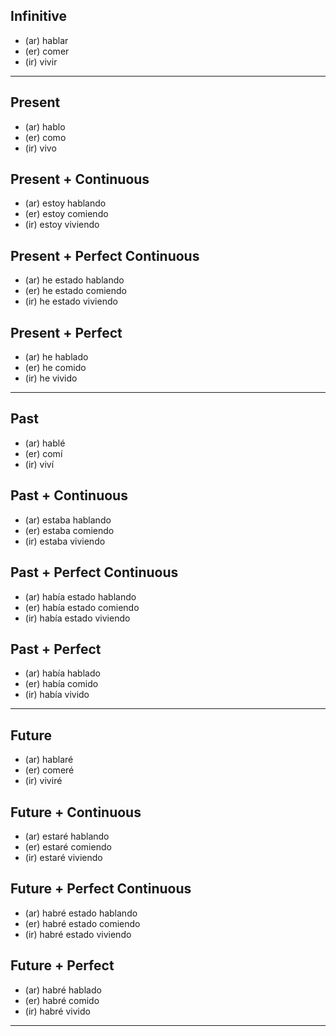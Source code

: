 ## Infinitive        
- (ar) hablar
- (er) comer    
- (ir) vivir
  
----------------

## Present
- (ar) hablo    
- (er) como    
- (ir) vivo    

## Present + Continuous
- (ar) estoy hablando    
- (er) estoy comiendo       
- (ir) estoy viviendo      

## Present + Perfect Continuous 
- (ar) he estado hablando
- (er) he estado comiendo
- (ir) he estado viviendo

## Present + Perfect
- (ar) he hablado    
- (er) he comido    
- (ir) he vivido    

----------------

## Past
- (ar) hablé    
- (er) comí    
- (ir) viví   


## Past + Continuous
- (ar) estaba hablando    
- (er) estaba comiendo    
- (ir) estaba viviendo    

## Past + Perfect Continuous 
- (ar) había estado hablando
- (er) había estado comiendo
- (ir) había estado viviendo

## Past + Perfect
- (ar) había hablado    
- (er) había comido       
- (ir) había vivido       

----------------

## Future
- (ar) hablaré    
- (er) comeré    
- (ir) viviré    

## Future + Continuous
- (ar) estaré hablando    
- (er) estaré comiendo    
- (ir) estaré viviendo    

## Future + Perfect Continuous 
- (ar) habré estado hablando
- (er) habré estado comiendo
- (ir) habré estado viviendo

## Future + Perfect
- (ar) habré hablado    
- (er) habré comido    
- (ir) habré vivido    

----------------
